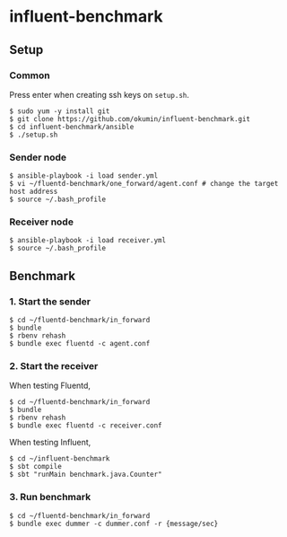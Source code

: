 # influent-benchmark

## Setup

### Common

Press enter when creating ssh keys on `setup.sh`.

```
$ sudo yum -y install git
$ git clone https://github.com/okumin/influent-benchmark.git
$ cd influent-benchmark/ansible
$ ./setup.sh
```

### Sender node

```
$ ansible-playbook -i load sender.yml
$ vi ~/fluentd-benchmark/one_forward/agent.conf # change the target host address
$ source ~/.bash_profile
```

### Receiver node

```
$ ansible-playbook -i load receiver.yml
$ source ~/.bash_profile
```

## Benchmark

### 1. Start the sender

```
$ cd ~/fluentd-benchmark/in_forward
$ bundle
$ rbenv rehash
$ bundle exec fluentd -c agent.conf
```

### 2. Start the receiver

When testing Fluentd,

```
$ cd ~/fluentd-benchmark/in_forward
$ bundle
$ rbenv rehash
$ bundle exec fluentd -c receiver.conf
```

When testing Influent,

```
$ cd ~/influent-benchmark
$ sbt compile
$ sbt "runMain benchmark.java.Counter"
```

### 3. Run benchmark

```
$ cd ~/fluentd-benchmark/in_forward
$ bundle exec dummer -c dummer.conf -r {message/sec}
```
